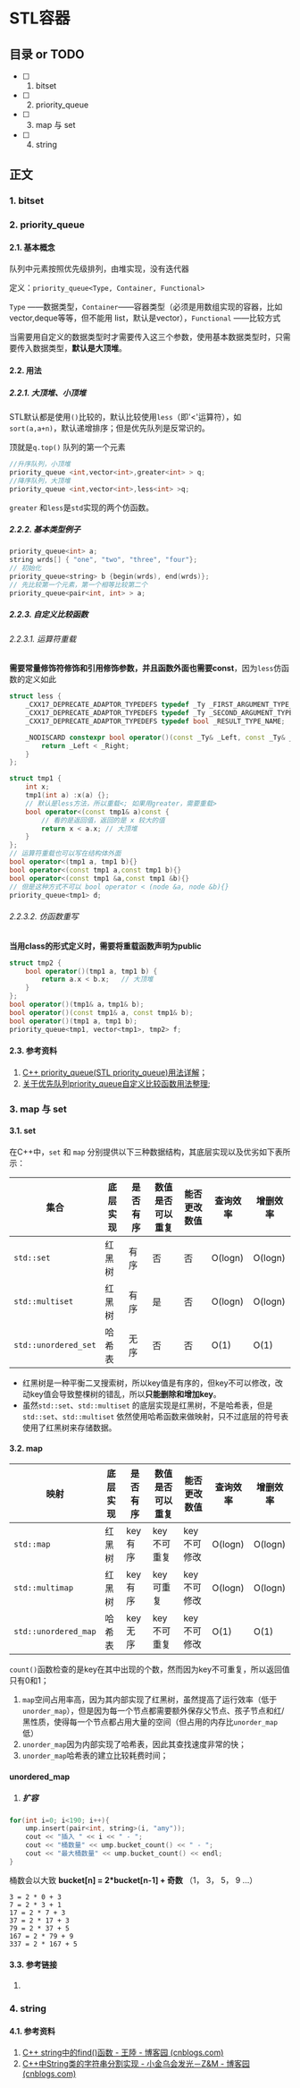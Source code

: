 # STL容器

## 目录 or TODO

- [ ] 1. bitset
- [ ] 2. priority_queue
- [ ] 3. map 与 set
- [ ] 4. string

## 正文

### 1. bitset



### 2. priority_queue

#### 2.1. 基本概念

队列中元素按照优先级排列，由堆实现，没有迭代器

定义：`priority_queue<Type, Container, Functional>`

`Type` ——数据类型，`Container`——容器类型（必须是用数组实现的容器，比如vector,deque等等，但不能用 list，默认是vector），`Functional` ——比较方式

当需要用自定义的数据类型时才需要传入这三个参数，使用基本数据类型时，只需要传入数据类型，**默认是大顶堆**。

#### 2.2. 用法

##### 2.2.1. 大顶堆、小顶堆

STL默认都是使用`()`比较的，默认比较使用`less`（即'<'运算符），如`sort(a,a+n)`，默认递增排序；但是优先队列是反常识的。

顶就是`q.top()` 队列的第一个元素

```c++
//升序队列，小顶堆
priority_queue <int,vector<int>,greater<int> > q;
//降序队列，大顶堆
priority_queue <int,vector<int>,less<int> >q;
```

`greater` 和`less`是`std`实现的两个仿函数。

##### 2.2.2. 基本类型例子

```c++
priority_queue<int> a; 
string wrds[] { "one", "two", "three", "four"};
// 初始化
priority_queue<string> b {begin(wrds), end(wrds)};
// 先比较第一个元素，第一个相等比较第二个
priority_queue<pair<int, int> > a;
```

##### 2.2.3. 自定义比较函数

###### 2.2.3.1. 运算符重载

**需要常量修饰符修饰和引用修饰参数，并且函数外面也需要const**，因为`less`仿函数的定义如此

```c++
struct less {
    _CXX17_DEPRECATE_ADAPTOR_TYPEDEFS typedef _Ty _FIRST_ARGUMENT_TYPE_NAME;
    _CXX17_DEPRECATE_ADAPTOR_TYPEDEFS typedef _Ty _SECOND_ARGUMENT_TYPE_NAME;
    _CXX17_DEPRECATE_ADAPTOR_TYPEDEFS typedef bool _RESULT_TYPE_NAME;

    _NODISCARD constexpr bool operator()(const _Ty& _Left, const _Ty& _Right) const {
        return _Left < _Right;
    }
};
```

```c++
struct tmp1 {
	int x;
	tmp1(int a) :x(a) {};
    // 默认是less方法，所以重载<; 如果用greater，需要重载>
	bool operator<(const tmp1& a)const {
        // 看的是返回值，返回的是 x 较大的值
		return x < a.x;	// 大顶堆
	}
}; 
// 运算符重载也可以写在结构体外面
bool operator<(tmp1 a, tmp1 b){}
bool operator<(const tmp1 a,const tmp1 b){}
bool operator<(const tmp1 &a,const tmp1 &b){}
// 但是这种方式不可以 bool operator < (node &a, node &b){}
priority_queue<tmp1> d;
```

###### 2.2.3.2. 仿函数重写

**当用class的形式定义时，需要将重载函数声明为public**

```c++
struct tmp2 {
	bool operator()(tmp1 a, tmp1 b) {
		return a.x < b.x;	// 大顶堆
	}
};
bool operator()(tmp1& a，tmp1& b);
bool operator()(const tmp1& a, const tmp1& b);
bool operator()(tmp1 a, tmp1 b); 
priority_queue<tmp1, vector<tmp1>, tmp2> f;
```

#### 2.3. 参考资料

1. [C++ priority_queue(STL priority_queue)用法详解](http://c.biancheng.net/view/480.html)；
2. [关于优先队列priority_queue自定义比较函数用法整理](https://blog.csdn.net/bat67/article/details/77585312);

### 3. map 与 set

#### 3.1. set

在C++中，`set` 和 `map` 分别提供以下三种数据结构，其底层实现以及优劣如下表所示：

| 集合                 | 底层实现 | 是否有序 | 数值是否可以重复 | 能否更改数值 | 查询效率 | 增删效率 |
| -------------------- | -------- | -------- | ---------------- | ------------ | -------- | -------- |
| `std::set`           | 红黑树   | 有序     | 否               | 否           | O(logn)  | O(logn)  |
| `std::multiset`      | 红黑树   | 有序     | 是               | 否           | O(logn)  | O(logn)  |
| `std::unordered_set` | 哈希表   | 无序     | 否               | 否           | O(1)     | O(1)     |

- 红黑树是一种平衡二叉搜索树，所以key值是有序的，但key不可以修改，改动key值会导致整棵树的错乱，所以**只能删除和增加key**。
- 虽然`std::set`、`std::multiset` 的底层实现是红黑树，不是哈希表，但是`std::set`、`std::multiset` 依然使用哈希函数来做映射，只不过底层的符号表使用了红黑树来存储数据。

#### 3.2. map 

| 映射                 | 底层实现 | 是否有序 | 数值是否可以重复 | 能否更改数值 | 查询效率 | 增删效率 |
| -------------------- | -------- | -------- | ---------------- | ------------ | -------- | -------- |
| `std::map`           | 红黑树   | key有序  | key不可重复      | key不可修改  | O(logn)  | O(logn)  |
| `std::multimap`      | 红黑树   | key有序  | key可重复        | key不可修改  | O(logn)  | O(logn)  |
| `std::unordered_map` | 哈希表   | key无序  | key不可重复      | key不可修改  | O(1)     | O(1)     |

`count()`函数检查的是key在其中出现的个数，然而因为key不可重复，所以返回值只有0和1；

1. `map`空间占用率高，因为其内部实现了红黑树，虽然提高了运行效率（低于`unorder_map`），但是因为每一个节点都需要额外保存父节点、孩子节点和红/黑性质，使得每一个节点都占用大量的空间（但占用的内存比`unorder_map`低）
2. `unorder_map`因为内部实现了哈希表，因此其查找速度非常的快；
3. `unorder_map`哈希表的建立比较耗费时间；



#### unordered_map

1. ##### 扩容

```c++
for(int i=0; i<190; i++){
    ump.insert(pair<int, string>(i, "amy"));
    cout << "插入 " << i << " - ";
    cout << "桶数量" << ump.bucket_count() << " - ";
    cout << "最大桶数量" << ump.bucket_count() << endl;
}
```

桶数会以大致 **bucket[n] = 2\*bucket[n-1] + 奇数** （1， 3， 5， 9 ...）

```
3 = 2 * 0 + 3
7 = 2 * 3 + 1 
17 = 2 * 7 + 3
37 = 2 * 17 + 3
79 = 2 * 37 + 5
167 = 2 * 79 + 9
337 = 2 * 167 + 5
```



#### 3.3. 参考链接

1. 

### 4. string

#### 4.1. 参考资料

1. [C++ string中的find()函数 - 王陸 - 博客园 (cnblogs.com)](https://www.cnblogs.com/wkfvawl/p/9429128.html)
2. [C++中String类的字符串分割实现 - 小金乌会发光－Z&M - 博客园 (cnblogs.com)](https://www.cnblogs.com/carsonzhu/p/5859552.html)
